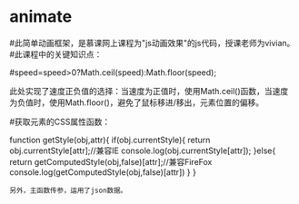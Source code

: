 # animate
#此简单动画框架，是慕课网上课程为"js动画效果"的js代码，授课老师为vivian。
#此课程中的关键知识点：

#speed=speed>0?Math.ceil(speed):Math.floor(speed);

此处实现了速度正负值的选择：当速度为正值时，使用Math.ceil()函数，当速度为负值时，使用Math.floor()，避免了鼠标移进/移出，元素位置的偏移。

#获取元素的CSS属性函数：

function getStyle(obj,attr){
		if(obj.currentStyle){
			return obj.currentStyle[attr];//兼容IE
			console.log(obj.currentStyle[attr]);
		}else{
			return getComputedStyle(obj,false)[attr];//兼容FireFox
			console.log(getComputedStyle(obj,false)[attr])
		}
	}
	
	另外，主函数传参，运用了json数据。
